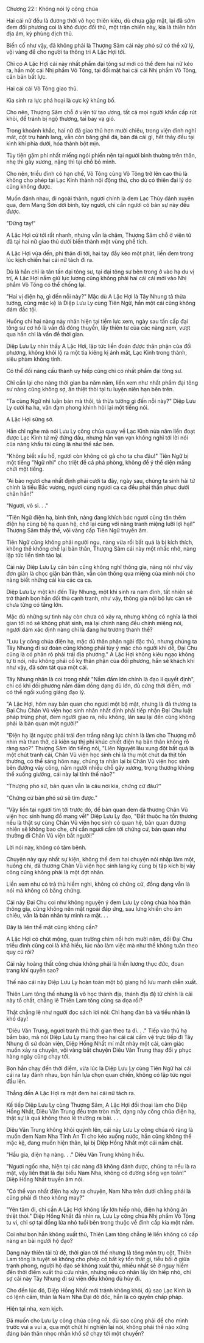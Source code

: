 




Chương 22:: Không nói lý công chúa


Hai cái nữ đều là đương thời võ học thiên kiêu, dù chưa gặp mặt, lại đã sớm đem đối phương coi là khó được đối thủ, một trận chiến này, kia là thiên hôn địa ám, kỳ phùng địch thủ.

Biến cố như vậy, đã không phải là Thượng Sâm cái này phó sứ có thể xử lý, vội vàng để cho người ta thông tri A Lặc Hợi tới.

Chỉ có A Lặc Hợi cái này nhất phẩm đại tông sư mới có thể đem hai nữ kéo ra, hắn một cái Nhị phẩm Võ Tông, tại đối mặt hai cái cái Nhị phẩm Võ Tông, căn bản bất lực.

Hai cái cái Võ Tông giao thủ.

Kia sinh ra lực phá hoại là cực kỳ khủng bố.

Cho nên, Thượng Sâm chỗ ở viện tử tao ương, tất cả mọi người khẩn cấp rút khỏi, để tránh bị ngộ thương, tai bay vạ gió.

Trong khoảnh khắc, hai nữ đã giao thủ hơn mười chiêu, trong viện đình nghỉ mát, cột trụ hành lang, vẫn còn băng ghế đá, bàn đá cái gì, hết thảy đều tại kình khí phía dưới, hóa thành bột mịn.

Tùy tiện gặm phi nhất miếng ngói phiến nện tại người bình thường trên thân, nhẹ thì gãy xương, nặng thì tại chỗ bỏ mình.

Cho nên, triều đình có hạn chế, Võ Tông cùng Võ Tông trở lên cao thủ là không cho phép tại Lạc Kinh thành nội động thủ, cho dù có thiên đại lý do cũng không được.

Muốn đánh nhau, đi ngoài thành, ngươi chính là đem Lạc Thủy đánh xuyên qua, đem Mang Sơn dời bình, tùy ngươi, chỉ cần ngươi có bản sự này đều được.

"Dừng tay!"

A Lặc Hợi cứ tới rất nhanh, nhưng vẫn là chậm, Thượng Sâm chỗ ở viện tử đã tại hai nữ giao thủ dưới biến thành một vùng phế tích.

A Lặc Hợi vừa đến, phi thân đi tới, hai tay đẩy kéo một phát, liền đem trong lúc kịch chiến hai cái nữ tách đi ra.

Dù là hắn chỉ là tân tấn đại tông sư, tại đại tông sư bên trong ở vào hạ du vị trí, A Lặc Hợi nắm giữ lực lượng cũng không phải hai cái cái mới vào Nhị phẩm Võ Tông có thể chống lại.

"Hai vị điện hạ, gì đến nỗi này?" Mặc dù A Lặc Hợi là Tây Nhung tả thừa tướng, cũng mặc kệ là Diệp Lưu Ly cùng Tiên Ngữ, hắn một cái cũng không dám đắc tội.

Huống chi hai nàng này nhân hiện tại tiềm lực xem, ngày sau tấn cấp đại tông sư cơ hồ là ván đã đóng thuyền, lấy thiên tư của các nàng xem, vượt qua hắn chỉ là vấn đề thời gian.

Diệp Lưu Ly nhìn thấy A Lặc Hợi, lập tức liền đoán được thân phận của đối phương, không khỏi lộ ra một tia kiêng kị ánh mắt, Lạc Kinh trong thành, siêu phàm không tính.

Có thể đối nàng cấu thành uy hiếp cũng chỉ có nhất phẩm đại tông sư.

Chỉ cần lại cho nàng thời gian ba năm năm, liền xem như nhất phẩm đại tông sư nàng cũng không sợ, ăn thiệt thòi tại tu luyện niên hạn bên trên.

"Ta cùng Ngữ nhi luận bàn mà thôi, tả thừa tướng gì đến nỗi này?" Diệp Lưu Ly cười ha ha, vân đạm phong khinh hỏi lại một tiếng nói.

A Lặc Hợi sững sờ.

Hắn chỉ nghe mà nói Lưu Ly công chúa quay về Lạc Kinh nửa năm liền đoạt được Lạc Kinh tứ mỹ đứng đầu, nhưng hắn vạn vạn không nghĩ tới lời nói của nàng khẩu tài cũng là như thế sắc bén.

"Không biết xấu hổ, ngươi còn không có gả cho ta cha đâu!" Tiên Ngữ bị một tiếng "Ngữ nhi" cho triệt để cả phá phòng, không để ý thể diện mắng chửi một tiếng.

"Ai bảo ngươi cha nhất định phải cưới ta đây, ngày sau, chúng ta sinh hài tử chính là tiểu Bắc vương, ngươi cùng ngươi ca ca đều phải thần phục dưới chân hắn!"

"Ngươi, vô sỉ. . ."

"Tiên Ngữ điện hạ, bình tĩnh, nàng đang khích bác ngươi cùng tân thêm điện hạ cùng bệ hạ quan hệ, chớ lại cùng với nàng tranh miệng lưỡi lợi hại!" Thượng Sâm thấy thế, vội vàng cấp Tiên Ngữ truyền âm.

Tiên Ngữ cũng không phải người ngu, nàng vừa rồi bất quá là bị kích thích, không thể khống chế lại bản thân, Thượng Sâm cái này một nhắc nhở, nàng lập tức liền tỉnh táo lại.

Cái này Diệp Lưu Ly căn bản cũng không nghĩ thông gia, nàng nói như vậy đơn giản là chọc giận bản thân, vẫn còn thông qua miệng của mình nói cho nàng biết những cái kia các ca ca.

Diệp Lưu Ly một khi đến Tây Nhung, một khi sinh ra nam đinh, tất nhiên sẽ trở thành bọn hắn đối thủ cạnh tranh, như vậy, thông gia nội bộ lực cản sẽ chưa từng có tăng lớn.

Mặc dù những sự tình này còn chưa có xảy ra, nhưng không có nghĩa là thời gian tới nó sẽ không phát sinh, mà lại chính nàng đều chính miệng nói, ngươi dám xác định nàng chỉ là đang hư trương thanh thế?

"Lưu Ly công chúa điện hạ, mặc dù thân phận ngài đặc thù, nhưng chúng ta Tây Nhung đi sứ đoàn cũng không phải tùy ý mặc cho người khi dễ, Đại Chu cũng là có phân rõ phải trái địa phương." A Lặc Hợi không kiêu ngạo không tự ti nói, nếu không phải cố kỵ thân phận của đối phương, hắn sẽ khách khí như vậy, đã sớm tát qua một cái.

Tây Nhung nhân là coi trọng nhất "Nắm đấm lớn chính là đạo lí quyết định", chỉ có khi đối phương nắm đấm đồng dạng đủ lớn, đủ cứng thời điểm, mới có thể ngồi xuống giảng đạo lý.

"A Lặc Hợi, hôm nay bản quan cho ngươi một bộ mặt, nhưng là đả thương ta Đại Chu Chân Vũ viện học sinh nhân nhất định phải tiếp nhận Đại Chu luật pháp trừng phạt, đem người giao ra, nếu không, lần sau lại đến cũng không phải là bản quan một người!"

"Điện hạ lật ngược phải trái đen trắng năng lực chính là làm cho Thượng mỗ nhìn mà than thở, cả kiện sự thị phi khúc chiết điện hạ bản thân không rõ ràng sao?" Thượng Sâm lớn tiếng nói, "Liên Nguyệt lâu xung đột bất quá là một chút tranh cãi, Chân Vũ viện học sinh chỉ là thụ một chút da thịt tổn thương, có thể sáng hôm nay, chúng ta nhân lại bị Chân Vũ viện học sinh bên đường vây công, năm người nhiều chỗ gãy xương, trọng thương không thể xuống giường, cái này lại tính thế nào?"

"Thượng phó sử, bản quan vẫn là câu nói kia, chứng cứ đâu?"

"Chứng cứ bản phó sứ sẽ tìm được."

"Vậy liền tại ngươi tìm tới trước đó, để bản quan đem đả thương Chân Vũ viện học sinh hung đồ mang về!" Diệp Lưu Ly đạo, "Đắt thuộc hạ tổn thương nếu là thật sự cùng Chân Vũ viện học sinh có quan hệ, bản quan đương nhiên sẽ không bao che, chỉ cần ngươi cầm tới chứng cứ, bản quan như thường đi Chân Vũ viện bắt người!"

Lời nói này, không có tâm bệnh.

Chuyện này quy nhất sự kiện, không thể đem hai chuyện nói nhập làm một, huống chi, đả thương Chân Vũ viện học sinh lang kỵ cùng bị tập kích bị vây công cũng không phải là một đợt nhân.

Liền xem như có trả thù hiềm nghi, không có chứng cứ, đồng dạng vẫn là nói mà không có bằng chứng.

Cái này Đại Chu coi như không nguyện ý đem Lưu Ly công chúa hòa thân thông gia, cũng không nên mặt ngoài đáp ứng, sau lưng khiến cho ám chiêu, vẫn là bản nhân tự mình ra mặt. . .

Đây là liên thể mặt cũng không cần?

A Lặc Hợi có chút mộng, quan trường chìm nổi hơn mười năm, đối Đại Chu triều đình cũng coi là khá hiểu, lúc nào làm việc mà như thế không tuân theo quy củ rồi?

Cái này hoàng thất công chúa không phải là hiền lương thục đức, đoan trang khí quyển sao?

Thế nào cái này Diệp Lưu Ly hoàn toàn một bộ giang hồ lưu manh diễn xuất.

Thiên Lam tông thế nhưng là võ học thánh địa, thánh địa đệ tử chính là cái này tố chất, chẳng lẽ Thiên Lam tông cũng sa đọa rồi?

Thật chẳng lẽ như người đọc sách lời nói: Chỉ hạng đàn bà và tiểu nhân là khó dạy!

"Diêu Văn Trung, ngươi tranh thủ thời gian theo ta đi. . ." Tiếp vào thủ hạ bẩm báo, mà nói Diệp Lưu Ly mang theo hai cái cái cấm vệ trực tiếp đi Tây Nhung đi sứ đoàn viện, Diệp Hồng Nhất mí mắt nhảy một cái, cảm giác muốn xảy ra chuyện, vội vàng bắt chuyện Diêu Văn Trung thay đổi y phục hàng ngày cũng chạy tới.

Bọn hắn chạy đến thời điểm, vừa lúc là Diệp Lưu Ly cùng Tiên Ngữ hai cái cái ra tay đánh nhau, bọn hắn lựa chọn quan chiến, không có lập tức ngoi đầu lên.

Thẳng đến A Lặc Hợi ra mặt đem hai cái nữ tách ra.

Kế tiếp Diệp Lưu Ly cùng Thượng Sâm, A Lặc Hợi đối thoại làm cho Diệp Hồng Nhất, Diêu Văn Trung đều trợn tròn mắt, dạng này công chúa điện hạ, thật sự là quá không theo lẽ thường ra bài. . .

Diêu Văn Trung không khỏi quýnh lên, cái này Lưu Ly công chúa rõ ràng là muốn đem Nam Nha Tĩnh An Ti cho kéo xuống nước, hắn cũng không thể mặc kệ, đang muốn hiện thân, lại bị Diệp Hồng Nhất một cái nắm chặt.

"Hầu gia, điện hạ nàng. . ." Diêu Văn Trung không hiểu.

"Ngươi ngốc nha, hiện tại các nàng đã không đánh được, chúng ta nếu là ra mặt, vậy liền thật là đại biểu Nam Nha, không có đường sống vẹn toàn!" Diệp Hồng Nhất truyền âm nói.

"Có thể vạn nhất điện hạ xảy ra chuyện, Nam Nha trên dưới chẳng phải là cũng phải đi theo không may?"

"Yên tâm đi, chỉ cần A Lặc Hợi không lấy lớn hiếp nhỏ, điện hạ không ăn thiệt thòi." Diệp Hồng Nhất đã nhìn ra, Lưu Ly công chúa Nhị phẩm Võ Tông tu vi, chỉ sợ tại đồng lứa nhỏ tuổi bên trong thuộc về đỉnh cấp kia một nắm.

Coi như bọn hắn không xuất thủ, Thiên Lam tông chẳng lẽ liền không có cấp nàng an bài người hộ đạo?

Dạng này thiên tài tử đệ, thời gian tới thế nhưng là tông môn trụ cột, Thiên Lam tông là tuyệt sẽ không cho phép có bất kỳ tổn thất gì, tiểu bối ở giữa tranh phong, người hộ đạo sẽ không xuất thủ, nhiều nhất sẽ ở nguy hiểm đến thời điểm xuất thủ cứu nhân, nhưng nếu có nhân lấy lớn hiếp nhỏ, chỉ sợ cái này Tây Nhung đi sứ viện đều không đủ hủy đi.

Cho đến lúc đó, Diệp Hồng Nhất mới tránh không khỏi, dù sao Lạc Kinh là có lệnh cấm, thân là Nam Nha Đại đô đốc, hắn là có quyền chấp pháp.

Hiện tại nha, xem kịch.

Đã muốn cho Lưu Ly công chúa cõng nồi, dù sao cũng phải để cho mình trước vui a vui a, qua một chút hí nghiện lại nói, không phải thế nào xứng đáng bản thân nhọc nhằn khổ sở chạy tới một chuyến?




